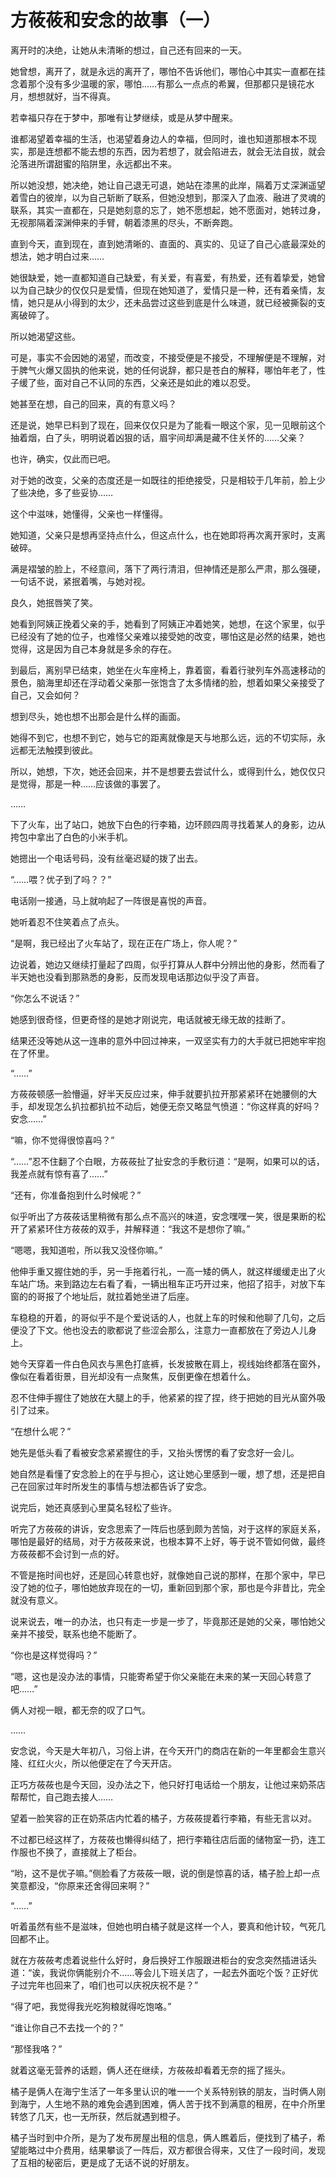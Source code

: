 # 方莜莜和安念的故事（一）

离开时的决绝，让她从未清晰的想过，自己还有回来的一天。

她曾想，离开了，就是永远的离开了，哪怕不告诉他们，哪怕心中其实一直都在挂念着那个没有多少温暖的家，哪怕……有那么一点点的希翼，但那都只是镜花水月，想想就好，当不得真。

若幸福只存在于梦中，那唯有让梦继续，或是从梦中醒来。

谁都渴望着幸福的生活，也渴望着身边人的幸福，但同时，谁也知道那根本不现实，那是连想都不能去想的东西，因为若想了，就会陷进去，就会无法自拔，就会沦落进所谓甜蜜的陷阱里，永远都出不来。

所以她没想，她决绝，她让自己退无可退，她站在漆黑的此岸，隔着万丈深渊遥望着雪白的彼岸，以为自己斩断了联系，但她没想到，那深入了血液、融进了灵魂的联系，其实一直都在，只是她刻意的忘了，她不愿想起，她不愿面对，她转过身，无视那隔着深渊伸来的手臂，朝着漆黑的尽头，不断奔跑。

直到今天，直到现在，直到她清晰的、直面的、真实的、见证了自己心底最深处的想法，她才明白过来……

她很缺爱，她一直都知道自己缺爱，有关爱，有喜爱，有热爱，还有着挚爱，她曾以为自己缺少的仅仅只是爱情，但现在她知道了，爱情只是一种，还有着亲情，友情，她只是从小得到的太少，还未品尝过这些到底是什么味道，就已经被撕裂的支离破碎了。

所以她渴望这些。

可是，事实不会因她的渴望，而改变，不接受便是不接受，不理解便是不理解，对于脾气火爆又固执的他来说，她的任何说辞，都只是苍白的解释，哪怕年老了，性子缓了些，面对自己不认同的东西，父亲还是如此的难以忍受。

她甚至在想，自己的回来，真的有意义吗？

还是说，她早已料到了现在，回来仅仅只是为了能看一眼这个家，见一见眼前这个抽着烟，白了头，明明说着凶狠的话，眉宇间却满是藏不住关怀的……父亲？

也许，确实，仅此而已吧。

对于她的改变，父亲的态度还是一如既往的拒绝接受，只是相较于几年前，脸上少了些决绝，多了些妥协……

这个中滋味，她懂得，父亲也一样懂得。

她知道，父亲只是想再坚持点什么，但这点什么，也在她即将再次离开家时，支离破碎。

满是褶皱的脸上，不经意间，落下了两行清泪，但神情还是那么严肃，那么强硬，一句话不说，紧抿着嘴，与她对视。

良久，她抿唇笑了笑。

她看到阿姨正挽着父亲的手，她看到了阿姨正冲着她笑，她想，在这个家里，似乎已经没有了她的位子，也难怪父亲难以接受她的改变，哪怕这是必然的结果，她也觉得，这是因为自己本身就是多余的存在。

到最后，离别早已结束，她坐在火车座椅上，靠着窗，看着行驶列车外高速移动的景色，脑海里却还在浮动着父亲那一张饱含了太多情绪的脸，想着如果父亲接受了自己，又会如何？

想到尽头，她也想不出那会是什么样的画面。

她得不到它，也想不到它，她与它的距离就像是天与地那么远，远的不切实际，永远都无法触摸到彼此。

所以，她想，下次，她还会回来，并不是想要去尝试什么，或得到什么，她仅仅只是觉得，那是一种……应该做的事罢了。

……

下了火车，出了站口，她放下白色的行李箱，边环顾四周寻找着某人的身影，边从挎包中拿出了白色的小米手机。

她摁出一个电话号码，没有丝毫迟疑的拨了出去。

“……喂？优子到了吗？？”

电话刚一接通，马上就响起了一阵很是喜悦的声音。

她听着忍不住笑着点了点头。

“是啊，我已经出了火车站了，现在正在广场上，你人呢？”

边说着，她边又继续打量起了四周，似乎打算从人群中分辨出他的身影，然而看了半天她也没看到那熟悉的身影，反而发现电话那边似乎没了声音。

“你怎么不说话？”

她感到很奇怪，但更奇怪的是她才刚说完，电话就被无缘无故的挂断了。

结果还没等她从这一连串的意外中回过神来，一双坚实有力的大手就已把她牢牢抱在了怀里。

“……”

方莜莜顿感一脸懵逼，好半天反应过来，伸手就要扒拉开那紧紧环在她腰侧的大手，却发现怎么扒拉都扒拉不动后，她便无奈又略显气愤道：“你这样真的好吗？安念……”

“嘛，你不觉得很惊喜吗？”

“……”忍不住翻了个白眼，方莜莜扯了扯安念的手敷衍道：“是啊，如果可以的话，我差点就有惊有喜了……”

“还有，你准备抱到什么时候呢？”

似乎听出了方莜莜话里稍微有那么点不高兴的味道，安念嘿嘿一笑，很是果断的松开了紧紧环住方莜莜的双手，并解释道：“我这不是想你了嘛。”

“嗯嗯，我知道啦，所以我又没怪你嘛。”

他伸手重又握住她的手，另一手拖着行礼，一高一矮的俩人，就这样缓缓走出了火车站广场。来到路边左右看了看，一辆出租车正巧开过来，他招了招手，对放下车窗的的哥报了个地址后，就拉着她坐进了后座。

车稳稳的开着，的哥似乎不是个爱说话的人，也就上车的时候和他聊了几句，之后便没了下文。他也没去的歌都说了些涩会那么，注意力一直都放在了旁边人儿身上。

她今天穿着一件白色风衣与黑色打底裤，长发披散在肩上，视线始终都落在窗外，像似在看着街景，目光却没有一点聚焦，反倒更像在想着什么。

忍不住伸手握住了她放在大腿上的手，他紧紧的捏了捏，终于把她的目光从窗外吸引了过来。

“在想什么呢？”

她先是低头看了看被安念紧紧握住的手，又抬头愣愣的看了安念好一会儿。

她自然是看懂了安念脸上的在乎与担心，这让她心里感到一暖，想了想，还是把自己在回家过年时所发生的事情与想法都告诉了安念。

说完后，她还真感到心里莫名轻松了些许。

听完了方莜莜的讲诉，安念思索了一阵后也感到颇为苦恼，对于这样的家庭关系，哪怕是最好的结局，对于方莜莜来说，也根本算不上好，等于说不管如何做，最终方莜莜都不会讨到一点的好。

不管是拖时间也好，还是回心转意也好，就像她自己说的那样，在那个家中，早已没了她的位子，哪怕她放弃现在的一切，重新回到那个家，那也是今非昔比，完全就没有意义。

说来说去，唯一的办法，也只有走一步是一步了，毕竟那还是她的父亲，哪怕她父亲并不接受，联系也绝不能断了。

“你也是这样觉得吗？”

“嗯，这也是没办法的事情，只能寄希望于你父亲能在未来的某一天回心转意了吧……”

俩人对视一眼，都无奈的叹了口气。

……

安念说，今天是大年初八，习俗上讲，在今天开门的商店在新的一年里都会生意兴隆、红红火火，所以他便定在了今天开店。

正巧方莜莜也是今天回，没办法之下，他只好打电话给一个朋友，让他过来奶茶店帮帮忙，自己跑去接人……

望着一脸笑容的正在奶茶店内忙着的橘子，方莜莜提着行李箱，有些无言以对。

不过都已经这样了，方莜莜也懒得纠结了，把行李箱往店后面的储物室一扔，连工作服也不换了，直接就上了柜台。

“哟，这不是优子嘛。”侧脸看了方莜莜一眼，说的倒是惊喜的话，橘子脸上却一点笑意都没，“你原来还舍得回来啊？”

“……”

听着虽然有些不是滋味，但她也明白橘子就是这样一个人，要真和他计较，气死几回都不止。

就在方莜莜考虑着说些什么好时，身后换好工作服跟进柜台的安念突然插进话头道：“诶，我说你俩能别介不……等会儿下班关店了，一起去外面吃个饭？正好优子过完年也回来了，咱们也可以庆祝庆祝不是？”

“得了吧，我觉得我光吃狗粮就得吃饱咯。”

“谁让你自己不去找一个的？”

“那怪我咯？”

就着这毫无营养的话题，俩人还在继续，方莜莜却看着无奈的摇了摇头。

橘子是俩人在海宁生活了一年多里认识的唯一一个关系特别铁的朋友，当时俩人刚到海宁，人生地不熟的难免会遇到困难，俩人苦于找不到满意的租房，在中介所里转悠了几天，也一无所获，然后就遇到橙子。

橘子当时到中介所，是为了发布房屋出租的信息，俩人瞧着后，便找到了橘子，希望能略过中介费用，结果攀谈了一阵后，双方都很合得来，又住了一段时间，发现了互相的秘密后，更是成了无话不说的好朋友。
